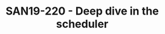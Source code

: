 ---
categories:
- san19
description: This training will present the details of some parts of the scheduler
  like the task placement during wake up path, the cgroup in the scheduler or how
  CPU compute capacity is used to balance tasks on the system.<br /> The training
  will continue from where it stopped at HKG19.
image:
  featured: 'true'
  path: /assets/images/featured-images/san19/SAN19-220.png
session_attendee_num: '33'
session_id: SAN19-220
session_room: Sunset V (Session 1)
session_slot:
  end_time: '2019-09-24 14:50:00'
  start_time: '2019-09-24 14:00:00'
session_speakers:
- speaker_bio: Vincent has worked on developing drivers for various peripherals and
    coprocessors in mobile phones during 12 years. In 2005, he began to focus on mobile
    phones that ran Linux then Android and spent the last years of this period to
    optimize the power consumption of android platforms. As a member of the Linaro
    power management working group, he works on improving the energy efficiency of
    embedded system but not only with special interest for scheduler.
  speaker_company: Linaro
  speaker_image: /assets/images/speakers/san19/vincent-guittot.jpg
  speaker_location: ''
  speaker_name: Vincent Guittot
  speaker_position: Technical Leader
  speaker_url: ''
  speaker_username: vincent.guittot
session_track: Power Management
tag: session
tags:
- Power Management
- ' Training'
title: SAN19-220 - Deep dive in the scheduler
---